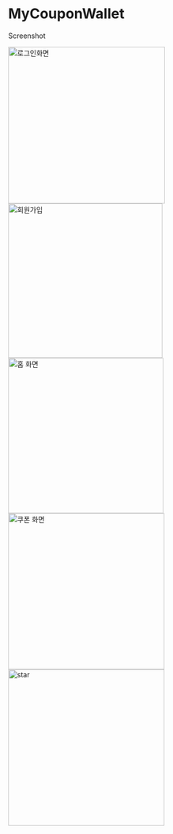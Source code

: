 # MyCouponWallet

Screenshot

<img width="317" alt="로그인화면" src="https://user-images.githubusercontent.com/12326139/83450831-f58b1480-a490-11ea-9771-be58e69dfb74.PNG">
<img width="312" alt="회원가입" src="https://user-images.githubusercontent.com/12326139/83450839-f9b73200-a490-11ea-8b49-31583e353457.PNG">
<img width="314" alt="홈 화면" src="https://user-images.githubusercontent.com/12326139/83450843-fcb22280-a490-11ea-8e01-2da766423622.PNG">
<img width="316" alt="쿠폰 화면" src="https://user-images.githubusercontent.com/12326139/83450847-ffad1300-a490-11ea-8b11-9477d879293c.PNG">
<img width="316" alt="star" src="https://user-images.githubusercontent.com/12326139/83450856-02a80380-a491-11ea-87a3-8e6bb3e4103f.PNG">
